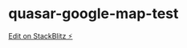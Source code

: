 # quasar-google-map-test

[Edit on StackBlitz ⚡️](https://stackblitz.com/edit/quasarframework-srmyga)